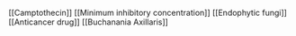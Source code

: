 [[Camptothecin]]
[[Minimum inhibitory concentration]]
[[Endophytic fungi]]
[[Anticancer drug]]
[[Buchanania Axillaris]]
